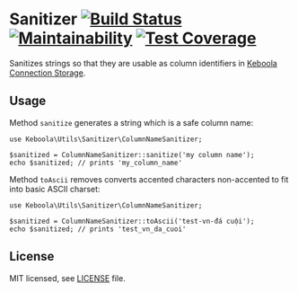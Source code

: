 # Sanitizer [![Build Status](https://travis-ci.com/keboola/sanitizer.svg?branch=master)](https://travis-ci.com/keboola/sanitizer) [![Maintainability](https://api.codeclimate.com/v1/badges/52976b1304fa6203cdab/maintainability)](https://codeclimate.com/github/keboola/sanitizer/maintainability)  [![Test Coverage](https://api.codeclimate.com/v1/badges/52976b1304fa6203cdab/test_coverage)](https://codeclimate.com/github/keboola/sanitizer/test_coverage)

Sanitizes strings so that they are usable as column identifiers in [Keboola Connection Storage](https://help.keboola.com/storage/tables/).

## Usage

Method `sanitize` generates a string which is a safe column name:

```
use Keboola\Utils\Sanitizer\ColumnNameSanitizer;

$sanitized = ColumnNameSanitizer::sanitize('my column name');
echo $sanitized; // prints 'my_column_name'
```

Method `toAscii` removes converts accented characters non-accented to fit into basic ASCII charset: 

```
use Keboola\Utils\Sanitizer\ColumnNameSanitizer;

$sanitized = ColumnNameSanitizer::toAscii('test-vn-đá cuội');
echo $sanitized; // prints 'test_vn_da_cuoi'
```

## License

MIT licensed, see [LICENSE](./LICENSE) file.
